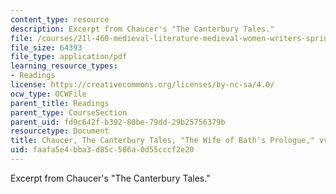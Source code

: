 ```yaml
---
content_type: resource
description: Excerpt from Chaucer's "The Canterbury Tales."
file: /courses/21l-460-medieval-literature-medieval-women-writers-spring-2004/faafa5e4bba3d85c586a0d55cccf2e20_hand_out1_chauce.pdf
file_size: 64393
file_type: application/pdf
learning_resource_types:
- Readings
license: https://creativecommons.org/licenses/by-nc-sa/4.0/
ocw_type: OCWFile
parent_title: Readings
parent_type: CourseSection
parent_uid: fd9c642f-b392-80be-79dd-29b25756379b
resourcetype: Document
title: Chaucer, The Canterbury Tales, "The Wife of Bath's Prologue," vv.669-96
uid: faafa5e4-bba3-d85c-586a-0d55cccf2e20
---
```

Excerpt from Chaucer's "The Canterbury Tales."